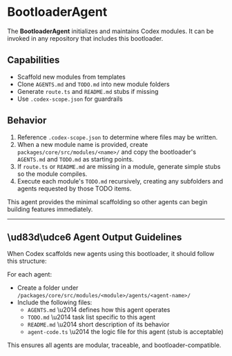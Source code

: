 # BootloaderAgent

The **BootloaderAgent** initializes and maintains Codex modules.
It can be invoked in any repository that includes this bootloader.

## Capabilities

- Scaffold new modules from templates
- Clone `AGENTS.md` and `TODO.md` into new module folders
- Generate `route.ts` and `README.md` stubs if missing
- Use `.codex-scope.json` for guardrails

## Behavior

1. Reference `.codex-scope.json` to determine where files may be written.
2. When a new module name is provided, create `packages/core/src/modules/<name>/` and copy
   the bootloader's `AGENTS.md` and `TODO.md` as starting points.
3. If `route.ts` or `README.md` are missing in a module, generate simple stubs
   so the module compiles.
4. Execute each module's `TODO.md` recursively, creating any subfolders and
   agents requested by those TODO items.

This agent provides the minimal scaffolding so other agents can begin building
features immediately.

---

## \ud83d\udce6 Agent Output Guidelines

When Codex scaffolds new agents using this bootloader, it should follow this structure:

For each agent:
- Create a folder under `/packages/core/src/modules/<module>/agents/<agent-name>/`
- Include the following files:
  - `AGENTS.md` \u2014 defines how this agent operates
  - `TODO.md` \u2014 task list specific to this agent
  - `README.md` \u2014 short description of its behavior
  - `agent-code.ts` \u2014 the logic file for this agent (stub is acceptable)

This ensures all agents are modular, traceable, and bootloader-compatible.

